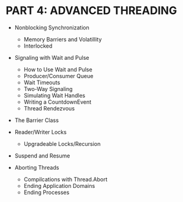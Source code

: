# PART 4: ADVANCED THREADING

* Nonblocking Synchronization
  * Memory Barriers and Volatillity
  * Interlocked
  
* Signaling with Wait and Pulse
  * How to Use Wait and Pulse
  * Producer/Consumer Queue
  * Wait Timeouts
  * Two-Way Signaling
  * Simulating Wait Handles
  * Writing a CountdownEvent
  * Thread Rendezvous
  
* The Barrier Class

* Reader/Writer Locks
  * Upgradeable Locks/Recursion
  
* Suspend and Resume

* Aborting Threads
  * Compilcations with Thread.Abort
  * Ending Application Domains
  * Ending Processes
  
  
